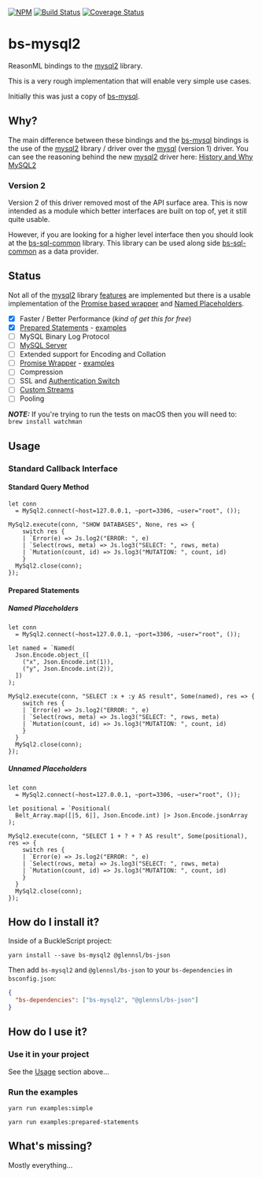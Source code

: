 [![NPM](https://nodei.co/npm/bs-mysql2.png)](https://nodei.co/npm/bs-mysql2/)
[![Build Status](https://travis-ci.org/scull7/bs-mysql2.svg?branch=master)](https://travis-ci.org/scull7/bs-mysql2)
[![Coverage Status](https://coveralls.io/repos/github/scull7/bs-mysql2/badge.svg)](https://coveralls.io/github/scull7/bs-mysql2)

# bs-mysql2

ReasonML bindings to the [mysql2] library.

This is a very rough implementation that will enable very simple use cases.

Initially this was just a copy of [bs-mysql].

## Why?

The main difference between these bindings and the [bs-mysql] bindings is the
use of the [mysql2] library / driver over the [mysql] (version 1) driver. You
can see the reasoning behind the new [mysql2] driver here:
[History and Why MySQL2][mysql2-features]

### Version 2

Version 2 of this driver removed most of the API surface area.  This is now
intended as a module which better interfaces are built on top of, yet it still
quite usable.

However, if you are looking for a higher level interface then you should look
at the [bs-sql-common] library. This library can be used along side
[bs-sql-common] as a data provider.

## Status

Not all of the [mysql2] library [features][mysql2-features] are implemented but
there is a usable implementation of the [Promise based wrapper](#promise-interface)
and [Named Placeholders](#named-placeholders).

 - [x] Faster / Better Performance (_kind of get this for free_)
 - [x] [Prepared Statements][mysql2-prepared-statements] - [examples](#prepared-statements)
 - [ ] MySQL Binary Log Protocol
 - [ ] [MySQL Server][mysql2-server]
 - [ ] Extended support for Encoding and Collation
 - [ ] [Promise Wrapper][mysql2-promise] - [examples](#promise-interface)
 - [ ] Compression
 - [ ] SSL and [Authentication Switch][mysql2-auth-switch]
 - [ ] [Custom Streams][mysql2-custom-streams]
 - [ ] Pooling

 ***NOTE:*** If you're trying to run the tests on macOS then you will need to:
 ` brew install watchman`

## Usage

### Standard Callback Interface

#### Standard Query Method
```reason
let conn
  = MySql2.connect(~host=127.0.0.1, ~port=3306, ~user="root", ());

MySql2.execute(conn, "SHOW DATABASES", None, res => {
    switch res {
    | `Error(e) => Js.log2("ERROR: ", e)
    | `Select(rows, meta) => Js.log3("SELECT: ", rows, meta)
    | `Mutation(count, id) => Js.log3("MUTATION: ", count, id)
    }
  MySql2.close(conn);
});

```

#### Prepared Statements

##### Named Placeholders
```reason
let conn
  = MySql2.connect(~host=127.0.0.1, ~port=3306, ~user="root", ());

let named = `Named(
  Json.Encode.object_([
    ("x", Json.Encode.int(1)),
    ("y", Json.Encode.int(2)),
  ])
);

MySql2.execute(conn, "SELECT :x + :y AS result", Some(named), res => {
    switch res {
    | `Error(e) => Js.log2("ERROR: ", e)
    | `Select(rows, meta) => Js.log3("SELECT: ", rows, meta)
    | `Mutation(count, id) => Js.log3("MUTATION: ", count, id)
    }
  }
  MySql2.close(conn);
});
```

##### Unnamed Placeholders
```reason
let conn
  = MySql2.connect(~host=127.0.0.1, ~port=3306, ~user="root", ());

let positional = `Positional(
  Belt_Array.map([|5, 6|], Json.Encode.int) |> Json.Encode.jsonArray
);

MySql2.execute(conn, "SELECT 1 + ? + ? AS result", Some(positional), res => {
    switch res {
    | `Error(e) => Js.log2("ERROR: ", e)
    | `Select(rows, meta) => Js.log3("SELECT: ", rows, meta)
    | `Mutation(count, id) => Js.log3("MUTATION: ", count, id)
    }
  }
  MySql2.close(conn);
});
```

## How do I install it?

Inside of a BuckleScript project:

```shell
yarn install --save bs-mysql2 @glennsl/bs-json
```

Then add `bs-mysql2` and `@glennsl/bs-json` to your `bs-dependencies` in `bsconfig.json`:

```json
{
  "bs-dependencies": ["bs-mysql2", "@glennsl/bs-json"]
}
```

## How do I use it?

### Use it in your project

See the [Usage](#usage) section above...

### Run the examples

```shell
yarn run examples:simple
```

```shell
yarn run examples:prepared-statements
```

## What's missing?

Mostly everything...

[bs-mysql]: https://github.com/davidgomes/bs-mysql
[bs-sql-common]: https://github.com/scull7/bs-sql-common
[mysql]: https://www.npmjs.com/package/mysql
[mysql2]: https://www.npmjs.com/package/mysql2
[mysql2-features]: https://github.com/sidorares/node-mysql2#history-and-why-mysql2
[mysql2-prepared-statements]: https://github.com/sidorares/node-mysql2/tree/master/documentation/Prepared-Statements.md
[mysql2-server]: https://github.com/sidorares/node-mysql2/tree/master/documentation/MySQL-Server.md
[mysql2-promise]: https://github.com/sidorares/node-mysql2/tree/master/documentation/Promise-Wrapper.md
[mysql2-auth-switch]: https://github.com/sidorares/node-mysql2/tree/master/documentation/Authentication-Switch.md
[mysql2-custom-streams]: https://github.com/sidorares/node-mysql2/tree/master/documentation/Extras.md
